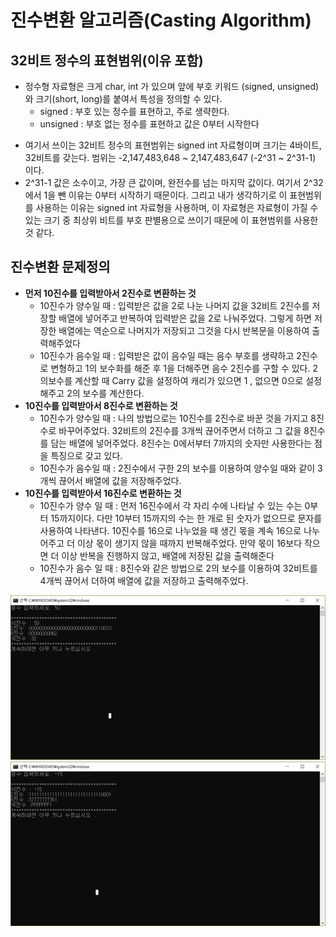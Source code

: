 # 진수변환 알고리즘(Casting Algorithm)

## 32비트 정수의 표현범위(이유 포함)
* 정수형 자료형은 크게 char, int 가 있으며 앞에 부호 키워드 (signed, unsigned) 와 크기(short, long)를 붙여서 특성을 정의할 수 있다.
  -	signed : 부호 있는 정수를 표현하고, 주로 생략한다.
  -	unsigned : 부호 없는 정수를 표현하고 값은 0부터 시작한다
- 여기서 쓰이는 32비트 정수의 표현범위는 signed int 자료형이며 크기는 4바이트, 32비트를 갖는다. 범위는 -2,147,483,648 ~ 2,147,483,647 (-2^31 ~ 2^31-1) 이다.
- 2^31-1 값은 소수이고, 가장 큰 값이며, 완전수를 넘는 마지막 값이다. 여기서 2^32에서 1을 뺀 이유는 0부터 시작하기 때문이다. 그리고 내가 생각하기로 이 표현범위를 사용하는 이유는 signed int 자료형을 사용하며, 이 자료형은 자료형이 가질 수 있는 크기 중 최상위 비트를 부호 판별용으로 쓰이기 때문에 이 표현범위를 사용한 것 같다.

## 진수변환 문제정의
- **먼저 10진수를 입력받아서 2진수로 변환하는 것**
  - 10진수가 양수일 때 : 입력받은 값을 2로 나눈 나머지 값을 32비트 2진수를 저장할 배열에 넣어주고 반복하여 입력받은 값을 2로 나눠주었다. 그렇게 하면 저장한 배열에는 역순으로 나머지가 저장되고 그것을 다시 반복문을 이용하여 출력해주었다
  - 10진수가 음수일 때 : 입력받은 값이 음수일 때는 음수 부호를 생략하고 2진수로 변형하고 1의 보수화를 해준 후 1을 더해주면 음수 2진수를 구할 수 있다. 2의보수를 계산할 때 Carry 값을 설정하여 캐리가 있으면 1 , 없으면 0으로 설정해주고 2의 보수를 계산한다.
- **10진수를 입력받아서 8진수로 변환하는 것**
  - 10진수가 양수일 때 : 나의 방법으로는 10진수를 2진수로 바꾼 것을 가지고 8진수로 바꾸어주었다. 32비트의 2진수를 3개씩 끊어주면서 더하고 그 값을 8진수를 담는 배열에 넣어주었다. 8진수는 0에서부터 7까지의 숫자만 사용한다는 점을 특징으로 갖고 있다.
  - 10진수가 음수일 때 : 2진수에서 구한 2의 보수를 이용하여 양수일 때와 같이 3개씩 끊어서 배열에 값을 저장해주었다.
- **10진수를 입력받아서 16진수로 변환하는 것**
  - 10진수가 양수 일 때 : 먼저 16진수에서 각 자리 수에 나타날 수 있는 수는 0부터 15까지이다. 다만 10부터 15까지의 수는 한 개로 된 숫자가 없으므로 문자를 사용하여 나타낸다. 10진수를 16으로 나누었을 때 생긴 몫을 계속 16으로 나누어주고 더 이상 몫이 생기지 않을 때까지 반복해주었다. 만약 몫이 16보다 작으면 더 이상 반복을 진행하지 않고, 배열에 저장된 값을 출력해준다
  - 10진수가 음수 일 때 : 8진수와 같은 방법으로 2의 보수를 이용하여 32비트를 4개씩 끊어서 더하여 배열에 값을 저장하고 출력해주었다.


![Alt text](/result1.png)
![Alt text](/result2.png)
